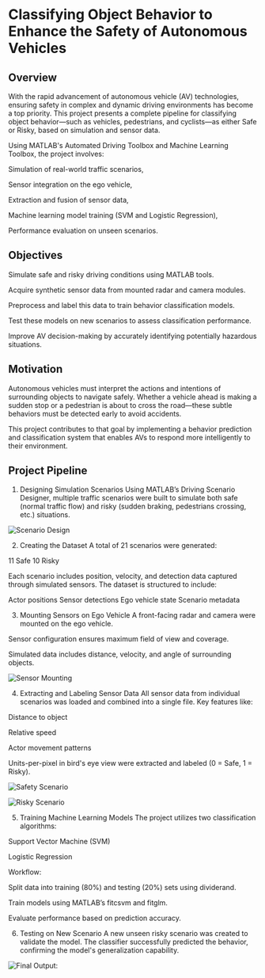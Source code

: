 # Classifying Object Behavior to Enhance the Safety of Autonomous Vehicles
## Overview
With the rapid advancement of autonomous vehicle (AV) technologies, ensuring safety in complex and dynamic driving environments has become a top priority. This project presents a complete pipeline for classifying object behavior—such as vehicles, pedestrians, and cyclists—as either Safe or Risky, based on simulation and sensor data.

Using MATLAB's Automated Driving Toolbox and Machine Learning Toolbox, the project involves:

Simulation of real-world traffic scenarios,

Sensor integration on the ego vehicle,

Extraction and fusion of sensor data,

Machine learning model training (SVM and Logistic Regression),

Performance evaluation on unseen scenarios.

## Objectives
Simulate safe and risky driving conditions using MATLAB tools.

Acquire synthetic sensor data from mounted radar and camera modules.

Preprocess and label this data to train behavior classification models.

Test these models on new scenarios to assess classification performance.

Improve AV decision-making by accurately identifying potentially hazardous situations.

## Motivation
Autonomous vehicles must interpret the actions and intentions of surrounding objects to navigate safely. Whether a vehicle ahead is making a sudden stop or a pedestrian is about to cross the road—these subtle behaviors must be detected early to avoid accidents.

This project contributes to that goal by implementing a behavior prediction and classification system that enables AVs to respond more intelligently to their environment.

## Project Pipeline
1. Designing Simulation Scenarios
Using MATLAB’s Driving Scenario Designer, multiple traffic scenarios were built to simulate both safe (normal traffic flow) and risky (sudden braking, pedestrians crossing, etc.) situations.

![Scenario Design](Scenario.png)

2. Creating the Dataset
A total of 21 scenarios were generated:

11 Safe
10 Risky

Each scenario includes position, velocity, and detection data captured through simulated sensors. The dataset is structured to include:

Actor positions
Sensor detections
Ego vehicle state
Scenario metadata

3. Mounting Sensors on Ego Vehicle
A front-facing radar and camera were mounted on the ego vehicle.

Sensor configuration ensures maximum field of view and coverage.

Simulated data includes distance, velocity, and angle of surrounding objects.

![Sensor Mounting](Sensor_Mounting.png)

4. Extracting and Labeling Sensor Data
All sensor data from individual scenarios was loaded and combined into a single file. Key features like:

Distance to object

Relative speed

Actor movement patterns

Units-per-pixel in bird's eye view
were extracted and labeled (0 = Safe, 1 = Risky).

![Safety Scenario](Safety_Scenario.png)

![Risky Scenario](Risky_Scenario.png)

5. Training Machine Learning Models
The project utilizes two classification algorithms:

Support Vector Machine (SVM)

Logistic Regression

Workflow:

Split data into training (80%) and testing (20%) sets using dividerand.

Train models using MATLAB’s fitcsvm and fitglm.

Evaluate performance based on prediction accuracy.

6. Testing on New Scenario
A new unseen risky scenario was created to validate the model. The classifier successfully predicted the behavior, confirming the model's generalization capability.

![Final Output:](Final_output.png)


